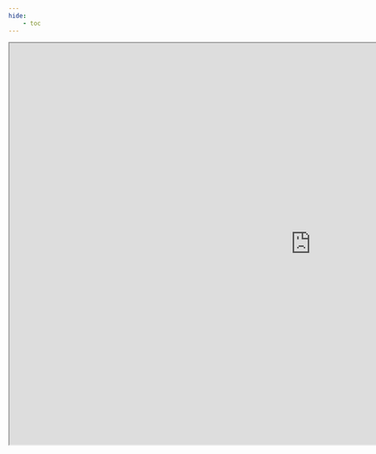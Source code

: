 ```yaml
---
hide:
    - toc
---
```


<iframe src="https://docs.google.com/spreadsheets/d/e/2PACX-1vRPDwGFLn00jDSxXaUWAn9imrCBbB5HWSUFKwL8-kEFf0U5T9L-4AosoKAYCJWMdfECRypCDsCXsh07/pubhtml?gid=205140155&amp;single=true&amp;widget=true&amp;headers=false"  width="1200px" height="800px"></iframe>